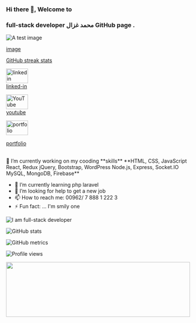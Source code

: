 ### Hi there 👋, Welcome to 
### full-stack developer  محمد غزال GitHub page . 
<picture>
  <!-- If this type(avif) is supported, use this src -->
  <source
    type="image/avif" 
    srcset="my-image.avif" 
  />
  <!-- Else, if this type(webp) is supported, use this src instead -->
  <source
    type="image/webp"
    srcset="my-image.webp"
  />
  <!-- Else, fall back to jpg -->
  <img 
    src="my-image.jpg" 
    alt="A test image" 
    loading="lazy" 
    decoding="async"
  />
</picture>

[image](https://user-images.githubusercontent.com/69714442/151793100-322f76ad-9b4d-432b-b184-371a934e4d2f.png)


[GitHub streak stats](https://github-readme-streak-stats.herokuapp.com/?user=Mohammad-Ghazal)  


 [<img src='https://cdn-icons-png.flaticon.com/512/174/174857.png' alt='linkedin' height='40' width='60'>](https://www.linkedin.com/in/mohammad-g-ghazal/)  
[linked-in](https://www.linkedin.com/in/mohammad-g-ghazal/)


 [<img src='https://upload.wikimedia.org/wikipedia/commons/0/09/YouTube_full-color_icon_%282017%29.svg' alt='YouTube' height='40' width='60'>](https://www.youtube.com/channel/UCt-0Wm2j7mvCP5MCic_EA1Q)  
[youtube](https://www.youtube.com/channel/UCt-0Wm2j7mvCP5MCic_EA1Q)


[<img src='https://www.pinclipart.com/picdir/big/181-1814767_person-svg-png-icon-free-download-profile-icon.png' alt='portfolio' height='40' width='60'>](https://mohammad-ghazal.github.io/Ghazal-Portfolio/)

 [portfolio](https://mohammad-ghazal.github.io/Ghazal-Portfolio/)


<br>
🔭 I’m currently working on my cooding **skills**
**HTML, CSS, JavaScript
React, Redux
jQuery, Bootstrap, WordPress
Node.js, Express, Socket.IO
MySQL, MongoDB, Firebase**

- 🌱 I’m currently learning php laravel
- 🤔 I’m looking for help to get a new job
- 📫 How to reach me: 00962/ 7 888 1 222 3
- ⚡ Fun fact: ... I'm smily one 



![I am full-stack developer](https://media-exp1.licdn.com/dms/image/C4D16AQEHmodmBhqeyQ/profile-displaybackgroundimage-shrink_350_1400/0/1609525251539?e=1649289600&v=beta&t=2rldBL4azXo8AmBrTZ-NLoSr7nuTB75hXyS8tEDksLE)






![GitHub stats](https://github-readme-stats.vercel.app/api?username=Mohammad-Ghazal&show_icons=true)  

![GitHub metrics](https://metrics.lecoq.io/Mohammad-Ghazal)  


![Profile views](https://gpvc.arturio.dev/Mohammad-Ghazal)  





<img src="https://raw.githubusercontent.com/matfantinel/matfantinel/master/waves.svg" width="100%" height="150">
